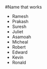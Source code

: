 #Name that works
 
 - Ramesh
 - Prakash
 - Suresh
 - Juliet
 - Asamoah
 - Micheal
 - Robert
 - Edward
 - Kevin
 - Ronald